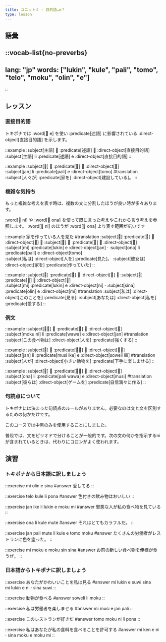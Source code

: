 ```yaml
---
title: ユニット４ - 目的語…e？
type: lesson
---
```


## 語彙
::vocab-list{no-preverbs}
---
lang: "jp"
words: ["lukin", "kule", "pali", "tomo", "telo", "moku", "olin", "e"]
---
::

## レッスン
### 直接目的語
トキポナでは :word[󱤉 e] を使い :predicate[述語] に影響されている :direct-object[直接目的語] を示します。

::example
:subject[主語] 󱤧 :predicate[述語] 󱤉 :direct-object[直接目的語] \
:subject[主語] li :predicate[述語] e :direct-object[直接目的語]
::

::example
:subject[󱤑] 󱤧 :predicate[󱥉] 󱤉 :direct-object[󱥭] \
:subject[jan] li :predicate[pali] e :direct-object[tomo]
#translation
:subject[人々が] :predicate[家を] :direct-object[建設している]。
::

### 複雑な気持ち
もっと複雑な考えを表す時は、複数の文に分割したほうが良い時が多々あります。

:word[󱥁 ni] や :word[󱥆 ona] を使って既に言った考えやこれから言う考えを参照します。 :word[󱥁 ni] のほうが :word[󱥆 ona] より表す範囲が広いです

::example
家を作っている人を見た
#translation
:subject[󱤴] :predicate[󱤮] 󱤉 :direct-object[󱤑] 󱦜 :subject[󱥆] 󱤧 :predicate[󱥉] 󱤉 :direct-object[󱥭] \
:subject[mi] :predicate[lukin] e :direct-object[jan] · :subject[ona] li :predicate[pali] e :direct-object[tomo] \
:subject[私は] :direct-object[人を] :predicate[見た]。 :subject[彼女は] :direct-object[家を] :predicate[作っていた]
::

::example
:subject[󱤴] :predicate[󱤮] 󱤉 :direct-object[󱥁] 󱦜 :subject[󱥞] :predicate[󱥅] 󱤉 :direct-object[󱤴] \
:subject[mi] :predicate[lukin] e :direct-object[ni] · :subject[sina] :predicate[olin] e :direct-object[mi]
#translation
:subject[私は] :direct-object[このことを] :predicate[見る]: :subject[あなたは] :direct-object[私を] :predicate[愛する]
::

### 例文
::example
:subject[󱤶󱥁] 󱤧 :predicate[󱥵] 󱤉 :direct-object[󱤑] \
:subject[moku ni] li :predicate[wawa] e :direct-object[jan]
#translation
:subject[この食べ物は] :direct-object[人を] :predicate[強くする]
::

::example
:subject[󱤑] 󱤧 :predicate[󱤻󱤍] 󱤉 :direct-object[󱥢󱤨] \
:subject[jan] li :predicate[musi ike] e :direct-object[soweli lili]
#translation
:subject[人が] :direct-object[小さい動物を] :predicate[下手に楽しませる]
::

::example
:subject[󱥆] 󱤧 :predicate[󱥉󱥵] 󱤉 :direct-object[󱤻] \
:subject[ona] li :predicate[pali wawa] e :direct-object[musi]
#translation
:subject[彼らは] :direct-object[ゲームを] :predicate[自信満々に作る]
::

### 句読点について
トキポナには決まった句読点のルールがありません。必要なのは文と文を区別するための何かだけです。

このコースでは中黒のみを使用することにしました。

普段では、文をピリオドで分けることが一般的です。次の文の何かを指示するniが含まれているときは、代わりにコロンがよく使われます。

## 演習
### トキポナから日本語に訳しましょう
::exercise
mi olin e sina
#answer
愛してる
::

::exercise
telo kule li pona
#answer
色付きの飲み物はおいしい
::

::exercise
jan ike li lukin e moku mi
#answer
邪悪な人が私の食べ物を見ている
::

::exercise
ona li kule mute
#answer
それはとてもカラフルだ。
::

::exercise
jan pali mute li kule e tomo moku
#answer
たくさんの労働者がレストランに色を塗った。
::

::exercise
mi moku e moku sin sina
#answer
お前の新しい食べ物を俺様が食うぜ。
::

### 日本語からトキポナに訳しましょう
::exercise
あなたがかわいいことを私は見る
#answer
mi lukin e suwi sina \
mi lukin e ni · sina suwi
::

::exercise
動物が食べる
#answer
soweli li moku
::

::exercise
私は労働者を楽しませる
#answer
mi musi e jan pali
::

::exercise
このレストランが好きだ
#answer
tomo moku ni li pona
::

::exercise
私はあなたが私の食料を食べることを許可する
#answer
mi ken e ni · sina moku e moku mi
::